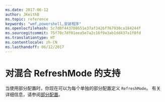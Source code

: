 ```yaml
---
ms.date: 2017-06-12
author: JKeithB
ms.topic: reference
keywords: "wmf,powershell,安装程序"
ms.openlocfilehash: 5c7d0f443708651e37af3426f767930ca184244f
ms.sourcegitcommit: 75f70c7df01eea5e7a2c16f9a3ab1dd437a1f8fd
ms.translationtype: HT
ms.contentlocale: zh-CN
ms.lasthandoff: 06/12/2017
---
```

<a id="support-for-mixed-refreshmode" class="xliff"></a>
# 对混合 RefreshMode 的支持

当使用部分配置时，你现在可以为每个单独的部分配置定义 `RefreshMode`。 有关详细信息，请参阅[部分配置](https://msdn.microsoft.com/powershell/dsc/partialconfigs)。

